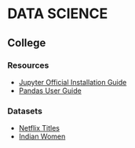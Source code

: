# DATA SCIENCE

## College

### Resources

- [Jupyter Official Installation Guide](https://jupyter.org/install.html)
- [Pandas User Guide](https://pandas.pydata.org/docs/user_guide/index.html)

### Datasets

- [Netflix Titles](https://www.kaggle.com/shivamb/netflix-shows)
- [Indian Women](https://www.kaggle.com/imoore/7k-indian-famous-women)
